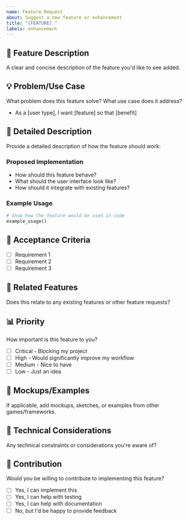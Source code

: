 ```yaml
---
name: Feature Request
about: Suggest a new feature or enhancement
title: "[FEATURE] "
labels: enhancement
---
```


## 🚀 Feature Description
A clear and concise description of the feature you'd like to see added.

## 💡 Problem/Use Case
What problem does this feature solve? What use case does it address?
- As a [user type], I want [feature] so that [benefit]

## 📝 Detailed Description
Provide a detailed description of how the feature should work:

### Proposed Implementation
- How should this feature behave?
- What should the user interface look like?
- How should it integrate with existing features?

### Example Usage
```python
# Show how the feature would be used in code
example_usage()
```

## 🎯 Acceptance Criteria
- [ ] Requirement 1
- [ ] Requirement 2
- [ ] Requirement 3

## 🔗 Related Features
Does this relate to any existing features or other feature requests?

## 📊 Priority
How important is this feature to you?
- [ ] Critical - Blocking my project
- [ ] High - Would significantly improve my workflow
- [ ] Medium - Nice to have
- [ ] Low - Just an idea

## 🎨 Mockups/Examples
If applicable, add mockups, sketches, or examples from other games/frameworks.

## 🔧 Technical Considerations
Any technical constraints or considerations you're aware of?

## 🤝 Contribution
Would you be willing to contribute to implementing this feature?
- [ ] Yes, I can implement this
- [ ] Yes, I can help with testing
- [ ] Yes, I can help with documentation
- [ ] No, but I'd be happy to provide feedback
